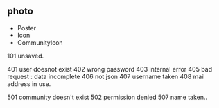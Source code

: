 


## photo
- Poster
- Icon
- CommunityIcon

101 unsaved.

401 user doesnot exist
402 wrong password
403 internal error
405 bad request : data incomplete
406 not json
407 username taken 
408 mail address in use.

501 community doesn't exist
502 permission denied
507 name taken..